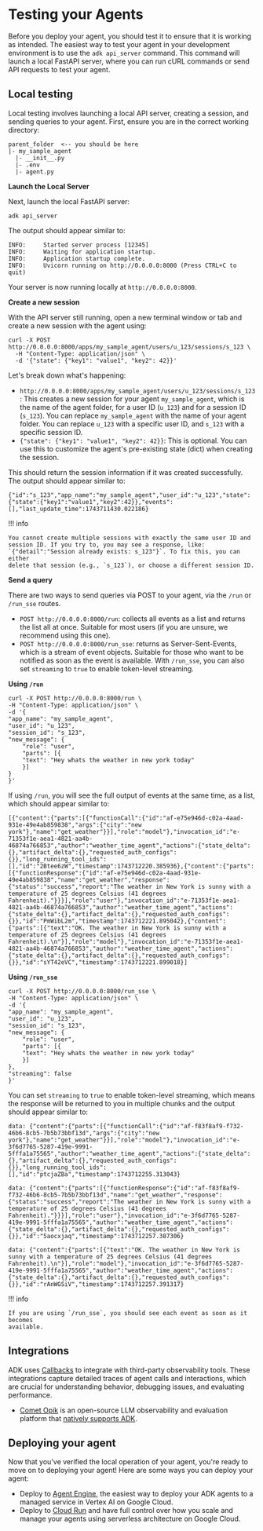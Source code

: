 # Testing your Agents

Before you deploy your agent, you should test it to ensure that it is working as
intended. The easiest way to test your agent in your development environment is
to use the `adk api_server` command. This command will launch a local FastAPI
server, where you can run cURL commands or send API requests to test your agent.

## Local testing

Local testing involves launching a local API server, creating a session, and
sending queries to your agent. First, ensure you are in the correct working
directory:

```console
parent_folder  <-- you should be here
|- my_sample_agent
  |- __init__.py
  |- .env
  |- agent.py
```

**Launch the Local Server**

Next, launch the local FastAPI server:

```shell
adk api_server
```

The output should appear similar to:

```shell
INFO:     Started server process [12345]
INFO:     Waiting for application startup.
INFO:     Application startup complete.
INFO:     Uvicorn running on http://0.0.0.0:8000 (Press CTRL+C to quit)
```

Your server is now running locally at `http://0.0.0.0:8000`.

**Create a new session**

With the API server still running, open a new terminal window or tab and create
a new session with the agent using:

```shell
curl -X POST http://0.0.0.0:8000/apps/my_sample_agent/users/u_123/sessions/s_123 \
  -H "Content-Type: application/json" \
  -d '{"state": {"key1": "value1", "key2": 42}}'
```

Let's break down what's happening:

* `http://0.0.0.0:8000/apps/my_sample_agent/users/u_123/sessions/s_123`: This
  creates a new session for your agent `my_sample_agent`, which is the name of
  the agent folder, for a user ID (`u_123`) and for a session ID (`s_123`). You
  can replace `my_sample_agent` with the name of your agent folder. You can
  replace `u_123` with a specific user ID, and `s_123` with a specific session
  ID.
* `{"state": {"key1": "value1", "key2": 42}}`: This is optional. You can use
  this to customize the agent's pre-existing state (dict) when creating the
  session.

This should return the session information if it was created successfully. The
output should appear similar to:

```shell
{"id":"s_123","app_name":"my_sample_agent","user_id":"u_123","state":{"state":{"key1":"value1","key2":42}},"events":[],"last_update_time":1743711430.022186}
```

!!! info

    You cannot create multiple sessions with exactly the same user ID and
    session ID. If you try to, you may see a response, like:
    `{"detail":"Session already exists: s_123"}`. To fix this, you can either
    delete that session (e.g., `s_123`), or choose a different session ID.

**Send a query**

There are two ways to send queries via POST to your agent, via the `/run` or
`/run_sse` routes.

* `POST http://0.0.0.0:8000/run`: collects all events as a list and returns the
  list all at once. Suitable for most users (if you are unsure, we recommend
  using this one).
* `POST http://0.0.0.0:8000/run_sse`: returns as Server-Sent-Events, which is a
  stream of event objects. Suitable for those who want to be notified as soon as
  the event is available. With `/run_sse`, you can also set `streaming` to
  `true` to enable token-level streaming.

**Using `/run`**

```shell
curl -X POST http://0.0.0.0:8000/run \
-H "Content-Type: application/json" \
-d '{
"app_name": "my_sample_agent",
"user_id": "u_123",
"session_id": "s_123",
"new_message": {
    "role": "user",
    "parts": [{
    "text": "Hey whats the weather in new york today"
    }]
}
}'
```

If using `/run`, you will see the full output of events at the same time, as a
list, which should appear similar to:

```shell
[{"content":{"parts":[{"functionCall":{"id":"af-e75e946d-c02a-4aad-931e-49e4ab859838","args":{"city":"new york"},"name":"get_weather"}}],"role":"model"},"invocation_id":"e-71353f1e-aea1-4821-aa4b-46874a766853","author":"weather_time_agent","actions":{"state_delta":{},"artifact_delta":{},"requested_auth_configs":{}},"long_running_tool_ids":[],"id":"2Btee6zW","timestamp":1743712220.385936},{"content":{"parts":[{"functionResponse":{"id":"af-e75e946d-c02a-4aad-931e-49e4ab859838","name":"get_weather","response":{"status":"success","report":"The weather in New York is sunny with a temperature of 25 degrees Celsius (41 degrees Fahrenheit)."}}}],"role":"user"},"invocation_id":"e-71353f1e-aea1-4821-aa4b-46874a766853","author":"weather_time_agent","actions":{"state_delta":{},"artifact_delta":{},"requested_auth_configs":{}},"id":"PmWibL2m","timestamp":1743712221.895042},{"content":{"parts":[{"text":"OK. The weather in New York is sunny with a temperature of 25 degrees Celsius (41 degrees Fahrenheit).\n"}],"role":"model"},"invocation_id":"e-71353f1e-aea1-4821-aa4b-46874a766853","author":"weather_time_agent","actions":{"state_delta":{},"artifact_delta":{},"requested_auth_configs":{}},"id":"sYT42eVC","timestamp":1743712221.899018}]
```

**Using `/run_sse`**

```shell
curl -X POST http://0.0.0.0:8000/run_sse \
-H "Content-Type: application/json" \
-d '{
"app_name": "my_sample_agent",
"user_id": "u_123",
"session_id": "s_123",
"new_message": {
    "role": "user",
    "parts": [{
    "text": "Hey whats the weather in new york today"
    }]
},
"streaming": false
}'
```

You can set `streaming` to `true` to enable token-level streaming, which means
the response will be returned to you in multiple chunks and the output should
appear similar to:


```shell
data: {"content":{"parts":[{"functionCall":{"id":"af-f83f8af9-f732-46b6-8cb5-7b5b73bbf13d","args":{"city":"new york"},"name":"get_weather"}}],"role":"model"},"invocation_id":"e-3f6d7765-5287-419e-9991-5fffa1a75565","author":"weather_time_agent","actions":{"state_delta":{},"artifact_delta":{},"requested_auth_configs":{}},"long_running_tool_ids":[],"id":"ptcjaZBa","timestamp":1743712255.313043}

data: {"content":{"parts":[{"functionResponse":{"id":"af-f83f8af9-f732-46b6-8cb5-7b5b73bbf13d","name":"get_weather","response":{"status":"success","report":"The weather in New York is sunny with a temperature of 25 degrees Celsius (41 degrees Fahrenheit)."}}}],"role":"user"},"invocation_id":"e-3f6d7765-5287-419e-9991-5fffa1a75565","author":"weather_time_agent","actions":{"state_delta":{},"artifact_delta":{},"requested_auth_configs":{}},"id":"5aocxjaq","timestamp":1743712257.387306}

data: {"content":{"parts":[{"text":"OK. The weather in New York is sunny with a temperature of 25 degrees Celsius (41 degrees Fahrenheit).\n"}],"role":"model"},"invocation_id":"e-3f6d7765-5287-419e-9991-5fffa1a75565","author":"weather_time_agent","actions":{"state_delta":{},"artifact_delta":{},"requested_auth_configs":{}},"id":"rAnWGSiV","timestamp":1743712257.391317}
```

!!! info

    If you are using `/run_sse`, you should see each event as soon as it becomes
    available.

## Integrations

ADK uses [Callbacks](../callbacks/index.md) to integrate with third-party
observability tools. These integrations capture detailed traces of agent calls
and interactions, which are crucial for understanding behavior, debugging
issues, and evaluating performance.

* [Comet Opik](https://github.com/comet-ml/opik) is an open-source LLM
  observability and evaluation platform that
  [natively supports ADK](https://www.comet.com/docs/opik/tracing/integrations/adk).

## Deploying your agent

Now that you've verified the local operation of your agent, you're ready to move
on to deploying your agent! Here are some ways you can deploy your agent:

* Deploy to [Agent Engine](../deploy/agent-engine.md), the easiest way to deploy
  your ADK agents to a managed service in Vertex AI on Google Cloud.
* Deploy to [Cloud Run](../deploy/cloud-run.md) and have full control over how
  you scale and manage your agents using serverless architecture on Google
  Cloud.

